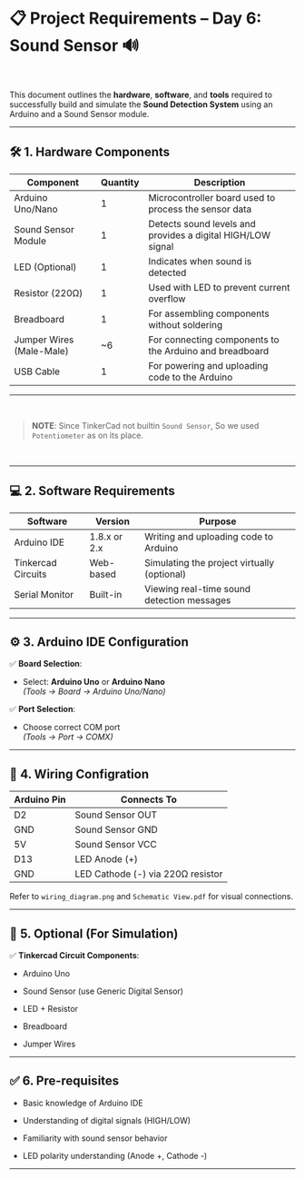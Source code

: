 # 📋 Project Requirements – Day 6: Sound Sensor 🔊
<br>  

This document outlines the **hardware**, **software**, and **tools** required to successfully build and simulate the **Sound Detection System** using an Arduino and a Sound Sensor module.

---

## 🛠️ 1. Hardware Components

| Component                | Quantity | Description                                                 |
| ------------------------ | -------- | ----------------------------------------------------------- |
| Arduino Uno/Nano         | 1        | Microcontroller board used to process the sensor data       |
| Sound Sensor Module      | 1        | Detects sound levels and provides a digital HIGH/LOW signal |
| LED (Optional)           | 1        | Indicates when sound is detected                            |
| Resistor (220Ω)          | 1        | Used with LED to prevent current overflow                   |
| Breadboard               | 1        | For assembling components without soldering                 |
| Jumper Wires (Male-Male) | \~6      | For connecting components to the Arduino and breadboard     |
| USB Cable                | 1        | For powering and uploading code to the Arduino              |

---

<br>  

> **NOTE**: Since TinkerCad not builtin `Sound Sensor`, So we used `Potentiometer` as on its place. 

<br> 

---

## 💻 2. Software Requirements

| Software           | Version      | Purpose                                     |
| ------------------ | ------------ | ------------------------------------------- |
| Arduino IDE        | 1.8.x or 2.x | Writing and uploading code to Arduino       |
| Tinkercad Circuits | Web-based    | Simulating the project virtually (optional) |
| Serial Monitor     | Built-in     | Viewing real-time sound detection messages  |

---

## ⚙️ 3. Arduino IDE Configuration

✅ **Board Selection**:

- Select: **Arduino Uno** or **Arduino Nano**  
*(Tools → Board → Arduino Uno/Nano)*

✅ **Port Selection**:

- Choose correct COM port  
*(Tools → Port → COMX)*

---

## 🔌 4. Wiring Configration

| Arduino Pin | Connects To                       |
| ----------- | --------------------------------- |
| D2          | Sound Sensor OUT                  |
| GND         | Sound Sensor GND                  |
| 5V          | Sound Sensor VCC                  |
| D13         | LED Anode (+)                     |
| GND         | LED Cathode (-) via 220Ω resistor |

Refer to `wiring_diagram.png` and `Schematic View.pdf` for visual connections.

---

## 🧪 5. Optional (For Simulation)

✅ **Tinkercad Circuit Components**:

- Arduino Uno

- Sound Sensor (use Generic Digital Sensor)

- LED + Resistor

- Breadboard

- Jumper Wires

---

## ✅ 6. Pre-requisites

- Basic knowledge of Arduino IDE

- Understanding of digital signals (HIGH/LOW)

- Familiarity with sound sensor behavior

- LED polarity understanding (Anode +, Cathode -)

---
